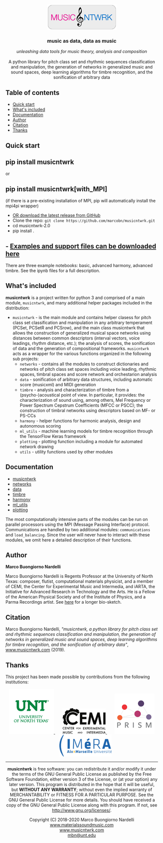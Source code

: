 <p></p>
<p align="center">
  <a href="https://www.musicntwrk.com">
    <img src="https://raw.githubusercontent.com/marcobn/musicntwrk/master/IMAGES/logo.png" alt="musicntwrk logo" height="84">
  </a>
</p>

<h3 align="center">music as data, data as music</h3>

<p align="center">
  <em>unleashing data tools for music theory, analysis and composition</em>
  <br>
  <br>
A python library for pitch class set and rhythmic sequences classification and manipulation, the generation of networks in generalized music and sound spaces, deep learning algorithms for timbre recognition, and the sonification of arbitrary data
<br>
</p>

## Table of contents

- [Quick start](#quick-start)
- [What's included](#whats-included)
- [Documentation](#documentation)
- [Author](#author)
- [Citation](#citation)
- [Thanks](#thanks)

## Quick start

## pip install musicntwrk
or
## pip install musicntwrk[with_MPI]
(if there is a pre-existing installation of MPI, pip will automatically install the mpi4pi wrapper)

- [OR download the latest release from GitHub](https://github.com/marcobn/musicntwrk/)
- Clone the repo: `git clone https://github.com/marcobn/musicntwrk.git`
- cd musicntwrk-2.0
- pip install .

## - [Examples and support files can be downloaded here](https://github.com/marcobn/musicntwrk/tree/master/musicntwrk-2.0/examples)
There are three example notebooks: basic, advanced harmony, advanced timbre. See the ipynb files for a full description.

## What's included
**musicntwrk** is a project written for python 3 and comprised of a main module, `musicntwrk`, and many additional helper packages included in the distribution:
- `musicntwrk` - is the main module and contains helper clasess for pitch class set classification and manipulation in any arbitrary temperament (PCSet, PCSetR and PCSrow), and the main class musicntwrk that allows the construction of generalized musical space networks using distances between common descriptors (interval vectors, voice leadings, rhythm distance, etc.); the analysis of scores, the sonification of data and the generation of compositional frameworks. `musicntwrk` acts as a wrapper for the various functions organized in the following sub projects:
  - `networks` - contains all the modules to construct dictionaries and networks of pitch class set spaces including voice leading, rhythmic spaces, timbral spaces and score network and orchestarion analysis 
  - `data` - sonification of arbitrary data structures, including automatic score (musicxml) and MIDI generation
  - `timbre` - analysis and characterization of timbre from a (psycho-)acoustical point of view. In particular, it provides: the characterization of sound using, among others, Mel Frequency or Power Spectrum Cepstrum Coefficients (MFCC or PSCC); the construction of timbral networks using descriptors based on MF- or PS-CCs
  - `harmony` - helper functions for harmonic analysis, design and autonomous scoring
  - `ml_utils` - machine learning models for timbre recognition through the TensorFlow Keras framework
  - `plotting` - plotting function including a module for automated network drawing
  - `utils` - utility functions used by other modules

## Documentation

- [musicntwrk](https://github.com/marcobn/musicntwrk/blob/master/DOCS/musicntwrk.md)
- [networks](https://github.com/marcobn/musicntwrk/blob/master/DOCS/networks.md)
- [data](https://github.com/marcobn/musicntwrk/blob/master/DOCS/data.md)
- [timbre](https://github.com/marcobn/musicntwrk/blob/master/DOCS/timbre.md)
- [harmony](https://github.com/marcobn/musicntwrk/blob/master/DOCS/harmony.md)
- [ml_utils](https://github.com/marcobn/musicntwrk/blob/master/DOCS/ml_utils.md)
- [plotting](https://github.com/marcobn/musicntwrk/blob/master/DOCS/plotting.md)

The most computationally intensive parts of the modules can be run on parallel processors using the MPI (Message Passing Interface) protocol. Communications are handled by two additional modules: `communications` and `load_balancing`. Since the user will never have to interact with these modules, we omit here a detailed description of their functions.

## Author

**Marco Buongiorno Nardelli**

Marco Buongiorno Nardelli is Regents Professor at the University of North Texas: composer, flutist, computational materials physicist, and a member of CEMI, the Center for Experimental Music and Intermedia, and iARTA, the Initiative for Advanced Research in Technology and the Arts. He is a Fellow of the American Physical Society and of the Institute of Physics, and a Parma Recordings artist. See [here](https://www.materialssoundmusic.com/long-bio) for a longer bio-sketch.

## Citation

Marco Buongiorno Nardelli, _"musicntwrk, a python library for pitch class set and rhythmic sequences classification and manipulation, the generation of networks in generalized music and sound spaces, deep learning algorithms for timbre recognition, and the sonification of arbitrary data"_, www.musicntwrk.com (2019).

## Thanks

This project has been made possible by contributions from the following institutions:
<p align="center">
  <a href="https://www.unt.edu">
    <img src="https://raw.githubusercontent.com/marcobn/musicntwrk/master/IMAGES//unt.png" alt="UNT logo" height="148" align="bottom">
  </a>&ensp;&ensp;&ensp;
  <a href="https://cemi.music.unt.edu">
    <img src="https://raw.githubusercontent.com/marcobn/musicntwrk/master/IMAGES/cemi.png" alt="CEMI logo" height="84" align="bottom">
  </a>&ensp;&ensp;&ensp;
  <a href="https://www.prism.cnrs.fr">
    <img src="https://raw.githubusercontent.com/marcobn/musicntwrk/master/IMAGES/prism.png" alt="PRISM logo" height="132" align="bottom">
  </a>&ensp;&ensp;&ensp;
  <a href="https://imera.univ-amu.fr">
    <img src="https://raw.githubusercontent.com/marcobn/musicntwrk/master/IMAGES//imera.png" alt="IMeRA logo" height="72" align="bottom">
  </a>
</p>
<p>
<hr>
</p>

<p align="center">
<strong>musicntwrk</strong> is free software: you can redistribute it and/or modify it under the terms of the GNU General Public License as published by the Free Software Foundation, either version 3 of the License, or (at your option) any later version.
This program is distributed in the hope that it will be useful, but <strong>WITHOUT ANY WARRANTY</strong>; without even the implied warranty of MERCHANTABILITY or FITNESS FOR A PARTICULAR PURPOSE. See the GNU General Public License for more details.
You should have received a copy of the GNU General Public License along with this program. If not, see <a href="http://www.gnu.org/licenses/"> http://www.gnu.org/licenses/</a>.
</p>
<p></p>
<p align="center">
Copyright (C) 2018-2020 Marco Buongiorno Nardelli  <br>
<a href="https://www.materialssoundmusic.com"> www.materialssoundmusic.com <br>
<a href="https://www.musicntwrk.com"> www.musicntwrk.com <br>
<a href="mailto:mbn@unt.edu"> mbn@unt.edu <br>
</p>
